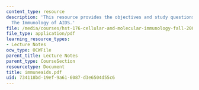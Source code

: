 ```yaml
---
content_type: resource
description: 'This resource provides the objectives and study questions for the topic:
  The Immunology of AIDS.'
file: /media/courses/hst-176-cellular-and-molecular-immunology-fall-2005/734118bd19ef9a616087d3e6504d55c6_immuneaids.pdf
file_type: application/pdf
learning_resource_types:
- Lecture Notes
ocw_type: OCWFile
parent_title: Lecture Notes
parent_type: CourseSection
resourcetype: Document
title: immuneaids.pdf
uid: 734118bd-19ef-9a61-6087-d3e6504d55c6
---
```

